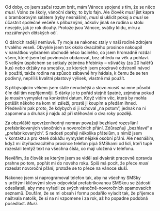 <!-- dcterms:identifier = riderweblog#221 -->
<!-- dcterms:title = Uprostřed svátků musu -->
<!-- dcterms:abstract = Od doby, co jsem začal rozum brát, mám Vánoce spojené s tím, že se něco musí. -->
<!-- np9:categoryId = 2 -->
<!-- x4w:category = Lidé a jiná zvěř -->
<!-- np9:authorId = 1 -->
<!-- np9:authorEmail = michal.valasek@altairis.cz -->
<!-- dcterms:creator = Michal Altair Valášek -->
<!-- dcterms:created = 2005-12-29T03:23:34.23+01:00 -->
<!-- dcterms:date = 2005-12-29T03:23:34.23+01:00 -->

Od doby, co jsem začal rozum brát, mám Vánoce spojené s tím, že se něco *musí*. Volno ze školy, vánoční dárky, to bylo fajn. Ale člověk *musí* jíst kapra s bramborovým salátem (ryby nesnáším), *musí* si uklidit pokoj a *musí* se účastnit společné večeře s příbuznými, ačkoliv jinak se rodina u stolu nesejde, jak je rok dlouhý. Protože jsou Vánoce, svátky klidu, míru a rozzářených dětských očí.

O dárcích raději nemluvě. Ty moje se nakonec staly v naší rodině zdrojem trvalého veselí. Obvykle jsem tak okolo dvacátého prosince nakoupil v namátkou vybraném obchodě něco laciného, co jsem hromadně rozdal všem, které jsem byl povinován obdarovat, bez ohledu na věk a pohlaví. S velkým úspěchem se setkaly zejména hřebínky – všiváčky (za 20 haléřů kus) nebo držáky na smetáky, ze kterých jsem prozíravě odstranil návod k použití, takže rodina na způsob zábavné hry hádala, k čemu že se ten podivný, nepříliš kvalitní plastový výlisek, vlastně má použít.

S přibývajícím věkem jsem stále nerudnější a slovo *musíš* na mne působí čím dál tím nepříjemněji. S dárky je to pořád stejně špatné, zejména pokud je *musím* vymyslet na konkrétní datum. Když vidím věc, která by mohla potěšit někoho na kom mi záleží, prostě ji koupím a předám ihned. Především pak proto, že kdybych si ji schoval „na potom“, jednak na ni zapomenu a druhak ji najdu až při stěhování o dva roky později.

Za obzvláště opovrženíhodný nemrav považuji bezhlavé rozesílání prefabrikovaných vánočních a novoročních přání. Zdůrazňuji „bezhlavé“ a „prefabrikovaných“. S radostí popřeji několika přátelům, s nimiž jsem v kontaktu a pro které dokážu vymyslet nějaké osobní přání. Ale nesnáším, když mi čtyřiadvacátého prosince telefon pípá SMSkami od lidí, kteří tupě rozeslali tentýž text na všechna čísla, co mají uložená v telefonu.

Nevěřím, že člověk se kterým jsem se viděl asi dvakrát pracovně opravdu prahne po tom, popřát mi do nového roku. Spíš má pocit, že přece *musí* rozeslat novoroční přání, protože se to přece na vánoce sluší.

Nakonec jsem si naprogramoval telefon tak, aby na všechny SMSky s určitými klíčovými slovy odpovídal prefabrikovanou SMSkou se žádostí odesílateli, aby mne vyřadil ze svých vánočně-novoročních spamovacích seznamů. Doufám, že se mi obsah i formu podařilo vyladit tak, že příjemce naštvala natolik, že si na ni vzpomene i za rok, až ho popadne podobná posedlost. *Musí.*
